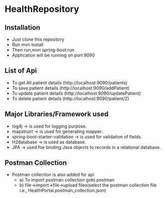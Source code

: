 # HealthRepository

## Installation
- Just clone this repository
- Run mvn install
- Then run,mvn spring-boot:run
- Application will be running on port 9090


## List of Api
- To get All patient details (http://localhost:9090/patients)
- To save patient details (http://localhost:9090/addPatient)
- To update patient details (http://localhost:9090/updatePatient)
- To delete patient details (http://localhost:9090/patient/2)

## Major Libraries/Framework used
- log4j -> is used for logging purpose.
- mapstruct -> is used for generating mapper.
- spring-boot-starter-validation -> is used for validation of fields.
- H2database -> is used as database.
- JPA -> used foe binding Java objects to records in a relational database.

## Postman Collection
- Postman collection is also added for api
  - a) To import postman collection goto postman
  - b) file->import->file->upload files(select the postman collection file i.e., HealthPortal.postman_collection.json)

